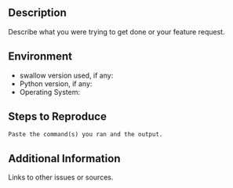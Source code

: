 ## Description

Describe what you were trying to get done or your feature request.

## Environment

* swallow version used, if any:
* Python version, if any:
* Operating System:

## Steps to Reproduce

```
Paste the command(s) you ran and the output.
```

## Additional Information

Links to other issues or sources.
